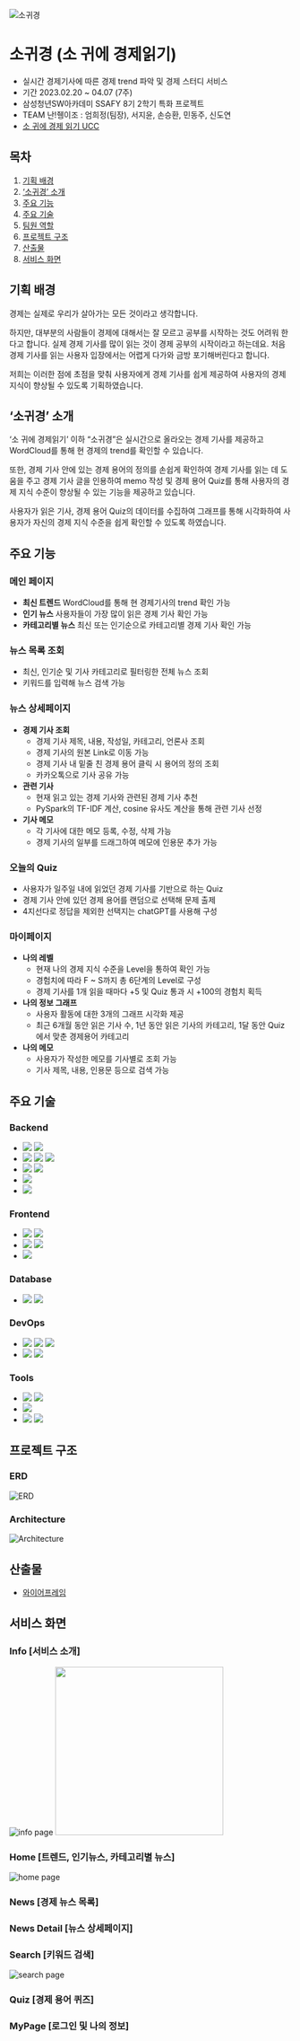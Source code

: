 ![소귀경](/docs/image/header.png)

# 소귀경 (소 귀에 경제읽기)

- 실시간 경제기사에 따른 경제 trend 파악 및 경제 스터디 서비스
- 기간 2023.02.20 ~ 04.07 (7주)
- 삼성청년SW아카데미 SSAFY 8기 2학기 특화 프로젝트
- TEAM 난!쥉이조 : 엄희정(팀장), 서지윤, 손승환, 민동주, 신도연
- [소 귀에 경제 읽기 UCC](https://www.youtube.com/watch?v=IEKZ6vcX720)

## 목차

1. [기획 배경](#기획-배경)
2. [‘소귀경’ 소개](#SSUEB-소개)
3. [주요 기능](#주요-기능)
4. [주요 기술](#주요-기술)
5. [팀원 역할](#팀원-역할)
6. [프로젝트 구조](#프로젝트-구조)
7. [산출물](#산출물)
8. [서비스 화면](#서비스-화면)

## 기획 배경

경제는 실제로 우리가 살아가는 모든 것이라고 생각합니다.

하지만, 대부분의 사람들이 경제에 대해서는 잘 모르고 공부를 시작하는 것도 어려워 한다고 합니다. 실제 경제 기사를 많이 읽는 것이 경제 공부의 시작이라고 하는데요. 처음 경제 기사를 읽는 사용자 입장에서는 어렵게 다가와 금방 포기해버린다고 합니다.

저희는 이러한 점에 초점을 맞춰 사용자에게 경제 기사를 쉽게 제공하여 사용자의 경제 지식이 향상될 수 있도록 기획하였습니다.

## ‘소귀경’ 소개

‘소 귀에 경제읽기’ 이하 “소귀경”은 실시간으로 올라오는 경제 기사를 제공하고 WordCloud를 통해 현 경제의 trend를 확인할 수 있습니다.

또한, 경제 기사 안에 있는 경제 용어의 정의를 손쉽게 확인하여 경제 기사를 읽는 데 도움을 주고 경제 기사 글을 인용하여 memo 작성 및 경제 용어 Quiz를 통해 사용자의 경제 지식 수준이 향상될 수 있는 기능을 제공하고 있습니다.

사용자가 읽은 기사, 경제 용어 Quiz의 데이터를 수집하여 그래프를 통해 시각화하여 사용자가 자신의 경제 지식 수준을 쉽게 확인할 수 있도록 하였습니다.

## 주요 기능

### 메인 페이지

- **최신 트렌드** WordCloud를 통해 현 경제기사의 trend 확인 가능
- **인기 뉴스** 사용자들이 가장 많이 읽은 경제 기사 확인 가능
- **카테고리별 뉴스** 최신 또는 인기순으로 카테고리별 경제 기사 확인 가능

### 뉴스 목록 조회

- 최신, 인기순 및 기사 카테고리로 필터링한 전체 뉴스 조회
- 키워드를 입력해 뉴스 검색 가능

### 뉴스 상세페이지

- **경제 기사 조회**
  - 경제 기사 제목, 내용, 작성일, 카테고리, 언론사 조회
  - 경제 기사의 원본 Link로 이동 가능
  - 경제 기사 내 밑줄 친 경제 용어 클릭 시 용어의 정의 조회
  - 카카오톡으로 기사 공유 가능
- **관련 기사**
  - 현재 읽고 있는 경제 기사와 관련된 경제 기사 추천
  - PySpark의 TF-IDF 계산, cosine 유사도 계산을 통해 관련 기사 선정
- **기사 메모**
  - 각 기사에 대한 메모 등록, 수정, 삭제 가능
  - 경제 기사의 일부를 드래그하여 메모에 인용문 추가 가능

### 오늘의 Quiz

- 사용자가 일주일 내에 읽었던 경제 기사를 기반으로 하는 Quiz
- 경제 기사 안에 있던 경제 용어를 랜덤으로 선택해 문제 출제
- 4지선다로 정답을 제외한 선택지는 chatGPT를 사용해 구성

### 마이페이지

- **나의 레벨**
  - 현재 나의 경제 지식 수준을 Level을 통하여 확인 가능
  - 경험치에 따라 F ~ S까지 총 6단계의 Level로 구성
  - 경제 기사를 1개 읽을 때마다 +5 및 Quiz 통과 시 +100의 경험치 획득
- **나의 정보 그래프**
  - 사용자 활동에 대한 3개의 그래프 시각화 제공
  - 최근 6개월 동안 읽은 기사 수, 1년 동안 읽은 기사의 카테고리, 1달 동안 Quiz에서 맞춘 경제용어 카테고리
- **나의 메모**
  - 사용자가 작성한 메모를 기사별로 조회 가능
  - 기사 제목, 내용, 인용문 등으로 검색 가능

## 주요 기술

### Backend

- <img src="https://img.shields.io/badge/Spring Boot 2.7.9-6DB33F?style=flat-square&logo=SpringBoot&logoColor=white"/> <img src="https://img.shields.io/badge/Spring Data JPA-6DB33F?style=flat-square&logo=&logoColor=white"/>
- <img src="https://img.shields.io/badge/Spring Security-6DB33F?style=flat-square&logo=SpringSecurity&logoColor=white"/> <img src="https://img.shields.io/badge/OAuth-000000?style=flat-square&logo=&logoColor=white"/> <img src="https://img.shields.io/badge/JWT-000000?style=flat-square&logo=&logoColor=white"/>
- <img src="https://img.shields.io/badge/Hadoop-66CCFF?style=flat-square&logo=apachehadoop&logoColor=black"/> <img src="https://img.shields.io/badge/Pyspark-E25A1C?style=flat-square&logo=apachespark&logoColor=white"/>
- <img src="https://img.shields.io/badge/Postman-FF6C37?style=flat-square&logo=Postman&logoColor=white"/>
- <img src="https://img.shields.io/badge/Intellij IDEA-000000?style=flat-square&logo=Intellij IDEA&logoColor=white"/>

### Frontend

- <img src="https://img.shields.io/badge/Vue.js 2.6.14-4FC08D?style=flat-square&logo=Vue.js&logoColor=white"/> <img src="https://img.shields.io/badge/Vuex-4FC08D?style=flat-square&logo=&logoColor=white"/>
- <img src="https://img.shields.io/badge/Vuetify 2.6.14-1867C0?style=flat-square&logo=Vuetify&logoColor=white"/> <img src="https://img.shields.io/badge/chartjs-8041D9?style=flat-square&logo=&logoColor=white"/>
- <img src="https://img.shields.io/badge/Visual Studio Code-007ACC?style=flat-square&logo=Visual Studio Code&logoColor=white"/>

### Database

- <img src="https://img.shields.io/badge/MySQL-4479A1?style=flat-square&logo=MySQL&logoColor=white"/> <img src="https://img.shields.io/badge/HDFS-DC382D?style=flat-square&logo=&logoColor=white"/>

### DevOps

- <img src="https://img.shields.io/badge/Amazon EC2-FF9900?style=flat-square&logo=Amazon EC2&logoColor=white"/> <img src="https://img.shields.io/badge/NGINX-009639?style=flat-square&logo=NGINX&logoColor=white"/> <img src="https://img.shields.io/badge/SSL-0054FF?style=flat-square&logo=&logoColor=white"/>
- <img src="https://img.shields.io/badge/Jenkins-D24939?style=flat-square&logo=Jenkins&logoColor=white"/> <img src="https://img.shields.io/badge/Docker-2496ED?style=flat-square&logo=Docker&logoColor=white"/>

### Tools

- <img src="https://img.shields.io/badge/GitLab-FC6D26?style=flat-square&logo=GitLab&logoColor=white"/> <img src="https://img.shields.io/badge/Jira-0052CC?style=flat-square&logo=Jira Software&logoColor=white"/>
- <img src="https://img.shields.io/badge/Notion-000000?style=flat-square&logo=Notion&logoColor=white"/>
- <img src="https://img.shields.io/badge/Discord-5865F2?style=flat-square&logo=Discord&logoColor=white"/> <img src="https://img.shields.io/badge/Mattermost-0058CC?style=flat-square&logo=Mattermost&logoColor=white"/>

## 프로젝트 구조

### ERD

![ERD](/docs/image/erd.png)

### Architecture

![Architecture](/docs/image/architecture.png)

## 산출물

- [와이어프레임](https://www.figma.com/file/kxRoFFoYETbdrFJGrqAqJj/%EC%86%8C%EA%B7%80%EA%B2%BD-%EC%99%80%EC%9D%B4%EC%96%B4%ED%94%84%EB%A0%88%EC%9E%84?node-id=0-1&t=mFMMCkOs3ytm6m7t-0)

## 서비스 화면

### Info [서비스 소개]

![info page](/docs/screen/info_page.gif)
<img src="/docs/screen/info_page.gif" width="300"/>

### Home [트렌드, 인기뉴스, 카테고리별 뉴스]

![home page](/docs/screen/home_page.gif)

### News [경제 뉴스 목록]

### News Detail [뉴스 상세페이지]

### Search [키워드 검색]

![search page](/docs/screen/search_page.gif)

### Quiz [경제 용어 퀴즈]

### MyPage [로그인 및 나의 정보]

